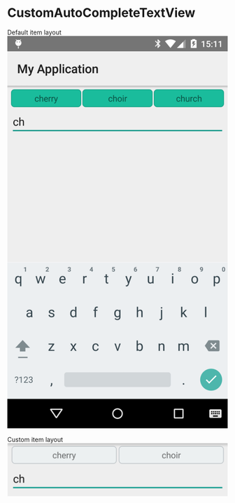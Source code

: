 # CustomAutoCompleteTextView

Default item layout
![Screenshot 1](/Screenshot1.png?raw=true "Full screenshot")

Custom item layout
![Screenshot 2](/Screenshot2.png?raw=true "Custom screenshot")


